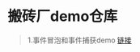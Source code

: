 # 搬砖厂demo仓库
>1.事件冒泡和事件捕获demo [链接](https://github.com/Himmas/Himmas_demo/tree/gh-pages/event_bubbling)
>

